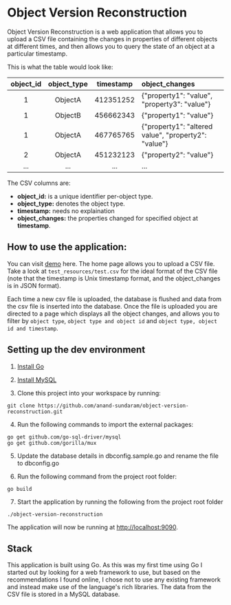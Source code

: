 # Object Version Reconstruction

Object Version Reconstruction is a web application that allows you to upload a CSV file containing the changes in properties of different objects at different times, and then allows you to query the state of an object at a particular timestamp.

This is what the table would look like:

object_id | object_type | timestamp | object_changes
:-------: | :---------: | :--------: | :------------
 1        |  ObjectA    |  412351252 | {"property1": "value", "property3": "value"}
 1        |  ObjectB    |  456662343 | {"property1": "value"}
 1        |  ObjectA    |  467765765 | {"property1": "altered value", "property2": "value"}
 2        |  ObjectA    |  451232123 | {"property2": "value"}
...       |  ...        |  ...       | ...

The CSV columns are:

 - **object_id:** is a unique identifier per-object type.
 - **object_type:** denotes the object type.
 - **timestamp:** needs no explaination
 - **object_changes:** the properties changed for specified object at **timestamp**.

## How to use the application:

You can visit [demo](http://13.76.208.65:9090/) here.
The home page allows you to upload a CSV file. Take a look at `test_resources/test.csv` for the ideal format of the CSV file (note that the timestamp is Unix timestamp format, and the object_changes is in JSON format).

Each time a new csv file is uploaded, the database is flushed and data from the csv file is inserted into the database. Once the file is uploaded you are directed to a page which displays all the object changes, and allows you to filter by `object type`, `object type and object id` and `object type, object id and timestamp`.


## Setting up the dev environment

1. [Install Go](https://golang.org/doc/install)

2. [Install MySQL](http://dev.mysql.com/doc/refman/5.7/en/installing.html)

3. Clone this project into your workspace by running:

```
git clone https://github.com/anand-sundaram/object-version-reconstruction.git
```

4. Run the following commands to import the external packages:

```
go get github.com/go-sql-driver/mysql
go get github.com/gorilla/mux
```

5. Update the database details in dbconfig.sample.go and rename the file to dbconfig.go

6. Run the following command from the project root folder:

```
go build
```

7. Start the application by running the following from the project root folder

```
./object-version-reconstruction
```

The application will now be running at [http://localhost:9090](http://localhost:9090).

## Stack

This application is built using Go. As this was my first time using Go I started out by looking for a web framework to use, but based on the recommendations I found online, I chose not to use any existing framework and instead make use of the language's rich libraries. The data from the CSV file is stored in a MySQL database.
